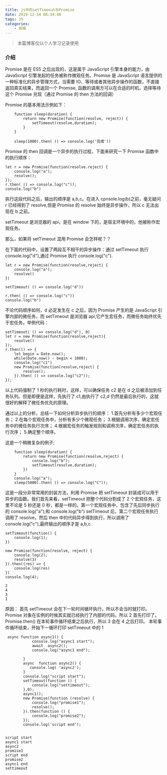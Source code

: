```yaml
---
title: js中的setTimeout与Promise
date: 2019-12-14 08:34:48
tags: JS
categories:
    - 前端
---
```


> 本篇博客仅以个人学习记录使用

### 介绍

Promise 是在 ES5 之后出现的，这是属于 JavaScript 引擎本身的能力，由 JavaScript 引擎发起的任务被称作微观任务。Promise 是 JavaScript 语言提供的一种标准化的异步管理方式，当需要 IO、等待或者其他异步操作的函数，不直接返回真实结果，而返回一个 Promise,
函数的调用方可以在合适的时机，选择等待这个 Promise 兑现（通过 Promise 的 then 方法的回调）

Promise 的基本用法示例如下：

```
    function sleep(duration) {
        return new Promise(function(resolve, reject)) {
            setTimeout(resolve,duration);
        }
    }

    sleep(1000).then( () => console.log('完成'))
```

Promise 的 then 回调是一个异步的执行过程，下面来研究一下 Promise 函数中的执行顺序：

```
let r = new Promise(function(resolve.reject) {
    console.log("a");
    resolve();
});
r.then( () => console.log("c"));
console.log("b")
```

执行这段代码之后，输出的顺序是 a,b,c。在进入 cpnsole.log(b)之前，毫无疑问 r 已经得到了 resolve,但是 Promise 的 resolve 始终是异步操作，所以 c 无法出现在 b 之前。

setTimeout 是浏览器的 api，是在 window 下的，是宿主环境中的，他被称作宏观任务。

那么，如果将 setTimeout 混用 Promise 会怎样呢？？

在下面的代码中，设置了两段互不相干的异步操作：通过 setTimeout 执行 console.log("d"),通过 Promise 执行 console.log("c").

```
let r = new Promise(function(resolve,reject) {
    console.log("a");
    resolve()
})

setTimeout( () => console.log("d"))

r.then( () => console.log("c"))
console.log("b")
```

不论代码顺序如何，d 必定发生在 c 之后，因为 Promise 产生的是 JavaScript 引擎内部的微任务，而 setTimeout 是浏览器 api,它产生宏任务，而微任务始终优先于宏任务。举例代码：

```
setTimeout( () => console.log("d"), 0)
let r = new Promise(function(resolve,reject){
    resolve()
});
r.then(() => {
    let begin = Date.now();
    while(Date.now() - begin < 1000);
    console.log("c1")
    new Promise(function(resolve,reject) {
        resolve();
    }).then( () => console.log("c2"));
});
```

以上代码强制了 1 秒的执行耗时，这样，可以确保任务 c2 是在 d 之后被添加到任务队列。但是即便是这样，先执行了 c1,由执行了 c2,d 仍然是最后执行的，这就很好的解释了微任务优先的原理。

通过以上的分析，总结一下如何分析异步执行的顺序： 1.首先分析有多少个宏观任务； 2.在每个宏观任务中，分析有多少个微观任务； 3.根据调用次序，确定宏任务中的微任务执行次序； 4.根据宏任务的触发规则和调用次序，确定宏任务的执行次序； 5.确定整个顺序。

这是一个稍微复杂的例子;

```
    function sleep(duration) {
        return new Promise(function(resolve,reject) {
            console.log("b");
            setTimeout(resolve,duration);
        })
    }
    console.log("a");
    sleep(5000).then( () => console.log("C"));
```

这是一段分非常常用的封装方法，利用 Promise 把 setTimeout 封装成可以用于异步的函数。我们首先来看，setTimeout 把整个代码分割成了 2 个宏观任务，这里不论是 5 秒还是 0 秒，都是一样的。第一个宏观任务中，包含了先后同步执行的 console.log("a");和 console.log("b")
setTimeout 后，第二个宏观任务执行调用了 resolve，然后 then 中的代码异步得到执行，所以调用了 console.log("c"),最终输出的顺序才是 a,b,c.

```
setTimeout(function() {
	console.log(1);
})

new Promise(function(resolve, reject) {
    console.log(2);
    resolve(3)
}).then((res) => {
    console.log(res)
})
console.log(4);

2
4
3
1
```

原因：
首先 setTimeout 会在下一轮时间循环执行，所以不会当时就打印。
Promise 对象在实例的时候其实就已经执行了内部的代码，所以 2 首先打印了。
Promise.then() 在本轮事件循环结束之后执行，所以 3 会在 4 之后打印。
本轮事件循环结束，开始下一循环打印 setTimeout 中的 1


```
 async function async1() {
            console.log("async1 start");
            await  async2();
            console.log("async1 end");
 
        }
        async  function async2() {
           console.log( 'async2');
        }
        console.log("script start");
        setTimeout(function () {
            console.log("settimeout");
        },0);
        async1();
        new Promise(function (resolve) {
            console.log("promise1");
            resolve();
        }).then(function () {
            console.log("promise2");
        });
        console.log('script end');


script start
async1 start
async2
promise1
script end
promise2
async1 end
settimeout
```
